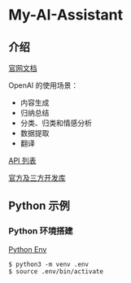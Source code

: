 # My-AI-Assistant

## 介绍

[官网文档](beta.openai.com)

OpenAI 的使用场景：

* 内容生成
* 归纳总结
* 分类、归类和情感分析
* 数据提取
* 翻译

[API 列表](https://beta.openai.com/docs/api-reference/introduction)

[官方及三方开发库](https://beta.openai.com/docs/libraries)

## Python 示例

### Python 环境搭建

[Python Env](https://docs.python.org/3/library/venv.html)

```
$ python3 -m venv .env
$ source .env/bin/activate
```
